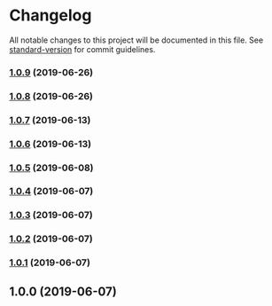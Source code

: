 # Changelog

All notable changes to this project will be documented in this file. See [standard-version](https://github.com/conventional-changelog/standard-version) for commit guidelines.

### [1.0.9](https://github.com/dev-talentseer/rap-cli/compare/v1.0.8...v1.0.9) (2019-06-26)



### [1.0.8](https://github.com/dev-talentseer/rap-cli/compare/v1.0.7...v1.0.8) (2019-06-26)



### [1.0.7](https://github.com/dev-talentseer/rap-cli/compare/v1.0.6...v1.0.7) (2019-06-13)



### [1.0.6](https://github.com/dev-talentseer/rap-cli/compare/v1.0.5...v1.0.6) (2019-06-13)



### [1.0.5](https://github.com/dev-talentseer/rap-cli/compare/v1.0.4...v1.0.5) (2019-06-08)



### [1.0.4](https://github.com/dev-talentseer/rap-cli/compare/v1.0.3...v1.0.4) (2019-06-07)



### [1.0.3](https://github.com/dev-talentseer/rap-cli/compare/v1.0.2...v1.0.3) (2019-06-07)



### [1.0.2](https://github.com/dev-talentseer/rap-cli/compare/v1.0.1...v1.0.2) (2019-06-07)



### [1.0.1](https://github.com/dev-talentseer/rap-cli/compare/v1.0.0...v1.0.1) (2019-06-07)



## 1.0.0 (2019-06-07)
